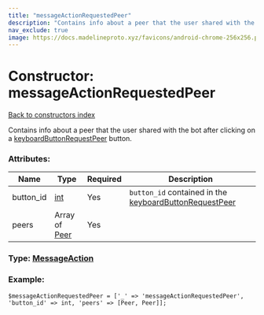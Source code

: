 ```yaml
---
title: "messageActionRequestedPeer"
description: "Contains info about a peer that the user shared with the bot after clicking on a keyboardButtonRequestPeer button."
nav_exclude: true
image: https://docs.madelineproto.xyz/favicons/android-chrome-256x256.png
---
```

# Constructor: messageActionRequestedPeer  
[Back to constructors index](/API_docs/constructors/index.html)



Contains info about a peer that the user shared with the bot after clicking on a [keyboardButtonRequestPeer](../constructors/keyboardButtonRequestPeer.html) button.

### Attributes:

| Name     |    Type       | Required | Description |
|----------|---------------|----------|-------------|
|button\_id|[int](/API_docs/types/int.html) | Yes|`button_id` contained in the [keyboardButtonRequestPeer](../constructors/keyboardButtonRequestPeer.html)|
|peers|Array of [Peer](/API_docs/types/Peer.html) | Yes|



### Type: [MessageAction](/API_docs/types/MessageAction.html)


### Example:

```
$messageActionRequestedPeer = ['_' => 'messageActionRequestedPeer', 'button_id' => int, 'peers' => [Peer, Peer]];
```  
